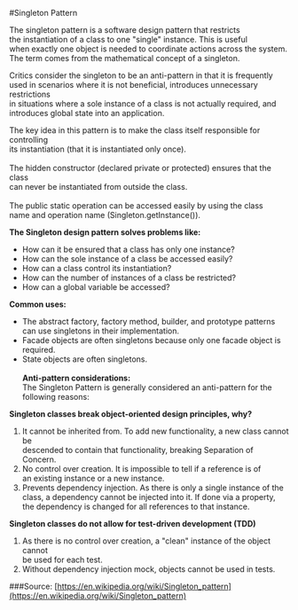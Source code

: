 #Singleton Pattern

The singleton pattern is a software design pattern that restricts<BR>
the instantiation of a class to one "single" instance. This is useful<BR>
when exactly one object is needed to coordinate actions across the system.<BR>
The term comes from the mathematical concept of a singleton. 

Critics consider the singleton to be an anti-pattern in that it is frequently<BR>
used in scenarios where it is not beneficial, introduces unnecessary restrictions<BR>
in situations where a sole instance of a class is not actually required, and <BR>
introduces global state into an application.

The key idea in this pattern is to make the class itself responsible for controlling<BR>
its instantiation (that it is instantiated only once).
<BR><BR>
The hidden constructor (declared private or protected) ensures that the class<BR>
can never be instantiated from outside the class.
<BR><BR>
The public static operation can be accessed easily by using the class<BR> name and operation name (Singleton.getInstance()).


<B>The Singleton design pattern solves problems like:</b>
* How can it be ensured that a class has only one instance?
* How can the sole instance of a class be accessed easily?
* How can a class control its instantiation?
* How can the number of instances of a class be restricted?
* How can a global variable be accessed?

<B>Common uses:</B>

* The abstract factory, factory method, builder, and prototype patterns can use singletons in their implementation.
* Facade objects are often singletons because only one facade object is required.
* State objects are often singletons.
<BR><BR>
<B>Anti-pattern considerations:</b><BR>
  The Singleton Pattern is generally considered an anti-pattern for the following reasons: 
  
<B>Singleton classes break object-oriented design principles, why?</B><BR>

1) It cannot be inherited from. To add new functionality, a new class cannot be<BR>
   descended to contain that functionality, breaking Separation of Concern.
2) No control over creation. It is impossible to tell if a reference is of<BR>
   an existing instance or a new instance. 
3) Prevents dependency injection. As there is only a single instance of the<BR>
   class, a dependency cannot be injected into it. If done via a property,<BR>
   the dependency is changed for all references to that instance.
   
<B>Singleton classes do not allow for test-driven development (TDD)</B>
1) As there is no control over creation, a "clean" instance of the object cannot<BR>
   be used for each test.
2) Without dependency injection mock, objects cannot be used in tests.    

###Source:
[https://en.wikipedia.org/wiki/Singleton_pattern](https://en.wikipedia.org/wiki/Singleton_pattern)